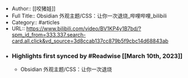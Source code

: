 - Author:: [[咬猪娃]]
- Full Title:: Obsidian 外观主题/CSS：让你一次退烧_哔哩哔哩_bilibili
- Category:: #articles
- URL:: https://www.bilibili.com/video/BV1KP4y1B7bd/?spm_id_from=333.337.search-card.all.click&vd_source=3d8ccab137cc879b5f9cbc14d68843ab
- ### Highlights first synced by #Readwise [[March 10th, 2023]]
    - Obsidian 外观主题/CSS：让你一次退烧
